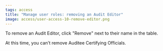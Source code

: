 ```yaml
---
tags: access
title: "Manage user roles: removing an Audit Editor"
image: access/user-access-10-remove-editor.png
---
```


To remove an Audit Editor, click "Remove" next to their name in the table. 

At this time, you can’t remove Auditee Certifying Officials.
